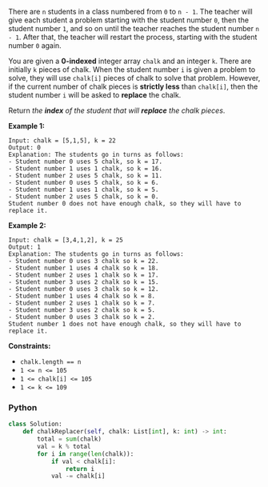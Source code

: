 There are  `n`  students in a class numbered from  `0`  to  `n - 1`. The teacher will give each student a problem
starting with the student number  `0`, then the student number  `1`, and so on until the teacher reaches the student
number  `n - 1`. After that, the teacher will restart the process, starting with the student number  `0`  again.

You are given a  **0-indexed**  integer array  `chalk`  and an integer  `k`. There are initially  `k`  pieces of chalk.
When the student number  `i`  is given a problem to solve, they will use  `chalk[i]`  pieces of chalk to solve that
problem. However, if the current number of chalk pieces is  **strictly less**  than  `chalk[i]`, then the student
number  `i`  will be asked to  **replace**  the chalk.

Return  _the  **index**  of the student that will  **replace**  the chalk pieces_.

**Example 1:**

```
Input: chalk = [5,1,5], k = 22
Output: 0
Explanation: The students go in turns as follows:
- Student number 0 uses 5 chalk, so k = 17.
- Student number 1 uses 1 chalk, so k = 16.
- Student number 2 uses 5 chalk, so k = 11.
- Student number 0 uses 5 chalk, so k = 6.
- Student number 1 uses 1 chalk, so k = 5.
- Student number 2 uses 5 chalk, so k = 0.
Student number 0 does not have enough chalk, so they will have to replace it.
```

**Example 2:**

```
Input: chalk = [3,4,1,2], k = 25
Output: 1
Explanation: The students go in turns as follows:
- Student number 0 uses 3 chalk so k = 22.
- Student number 1 uses 4 chalk so k = 18.
- Student number 2 uses 1 chalk so k = 17.
- Student number 3 uses 2 chalk so k = 15.
- Student number 0 uses 3 chalk so k = 12.
- Student number 1 uses 4 chalk so k = 8.
- Student number 2 uses 1 chalk so k = 7.
- Student number 3 uses 2 chalk so k = 5.
- Student number 0 uses 3 chalk so k = 2.
Student number 1 does not have enough chalk, so they will have to replace it.
```

**Constraints:**

- `chalk.length == n`
- `1 <= n <= 105`
- `1 <= chalk[i] <= 105`
- `1 <= k <= 109`

### Python

```python
class Solution:
    def chalkReplacer(self, chalk: List[int], k: int) -> int:
        total = sum(chalk)
        val = k % total
        for i in range(len(chalk)):
            if val < chalk[i]:
                return i
            val -= chalk[i]
```